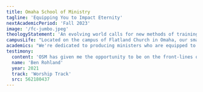 ```yaml
---
title: Omaha School of Ministry
tagline: 'Equipping You to Impact Eternity'
nextAcademicPeriod: 'Fall 2023'
image: '/fc-jumbo.jpeg'
theologyStatement: 'An evolving world calls for new methods of training and learning. At Omaha School of Ministry we focus on providing an affordable, powerful, and engaging pathway to your future in ministry.<br />Omaha School of Ministry is a place where rigorous academic education rooted in the authority of the Scriptures meets the empowerment of the Holy Spirit. We believe that the Word of God is living and active, and that the Spirit is at work in our lives to equip and empower us for service. Whether you are preparing for full-time ministry or simply seeking to grow in your personal relationship with Christ, we offer an accredited education that will help you to grow and thrive as a servant of Christ.'
campusLife: "Located on the campus of Flatland Church in Omaha, our small and intimate setting offers a unique opportunity to immerse yourself in church life and experience all that the city of Omaha has to offer. Whether you are participating in ministry internships, attending prayer, or simply hanging out with classmates, you\'ll find a supportive and welcoming community that will help you to grow and thrive in your faith journey."
academics: "We're dedicated to producing ministers who are equipped to serve in a variety of ministry contexts. Through rigorous academic programs, hands-on ministry experience, and spiritual formation, we aim to help our students develop the knowledge, skills, and character necessary to make a lasting impact in the kingdom of God."
testimony:
  content: 'OSM has given me the opportunity to be on the front-lines of ministry, learning as I go to grow as a leader in the process.'
  name: 'Ben Rohland'
  year: 2021
  track: 'Worship Track'
  src: 562180437
---
```

